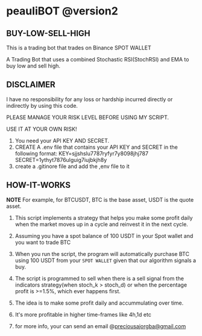 # peauliBOT @version2


<a name="buy_low_sell_high"></a>
## BUY-LOW-SELL-HIGH
This is a trading bot that trades on Binance SPOT WALLET

A Trading Bot that uses a combined Stochastic RSI(StochRSI) and EMA to buy low and sell high.



<a name="hello_disclaimer"></a>
## DISCLAIMER
I have no responsibility for any loss or hardship incurred directly or indirectly by using this code.

PLEASE MANAGE YOUR RISK LEVEL BEFORE USING MY SCRIPT.

USE IT AT YOUR OWN RISK!


<a name="what you need to do"></a>
1. You need your API KEY AND SECRET.
2. CREATE A .env file that contains your API KEY and SECRET in the following format:
        KEY=sjjshslu7787ryfyr7y8098jhj787
        SECRET=1ythyt7876ulguig7iujbkjh8y
3. create a .gitinore file and add the ,env file to it

<a name="how_it_works"></a>
## HOW-IT-WORKS

**NOTE** For example, for BTCUSDT, BTC is the base asset, USDT is the quote asset.

1. This script implements a strategy that helps you make some profit daily when the market moves up in a cycle and reinvest it in the next cycle.

2. Assuming you have a spot balance of 100 USDT in your Spot wallet and you want to trade BTC

3. When you run the script, the program will automatically purchase BTC using 100 USDT from your `SPOT WALLET` given that our algorithm signals a buy.

4. The script is programmed to sell when there is a sell signal from the indicators strategy(when stoch_k > stoch_d) or when the percentage profit is >=1.5%, which ever happens first.

5. The idea is to make some profit daily and accummulating over time.

6. It's more profitable in higher time-frames like 4h,1d etc

7. for more info, your can send an email @preciousajorgba@gmail.com
